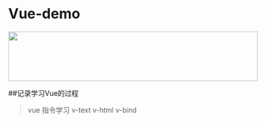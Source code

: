 # Vue-demo
<!-- ![vue](https://cn.vuejs.org/images/logo.svg "vue") -->
<img src=https://cn.vuejs.org/images/logo.svg  width=100% height=100 />

##记录学习Vue的过程
> vue 指令学习
>v-text  v-html  v-bind 